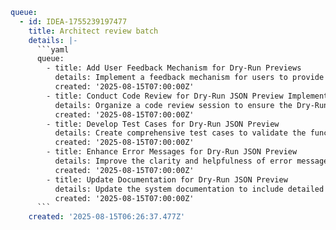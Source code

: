 ```yaml
queue:
  - id: IDEA-1755239197477
    title: Architect review batch
    details: |-
      ```yaml
      queue:
        - title: Add User Feedback Mechanism for Dry-Run Previews
          details: Implement a feedback mechanism for users to provide input on the Dry-Run JSON Preview feature to gather insights for improvements.
          created: '2025-08-15T07:00:00Z'
        - title: Conduct Code Review for Dry-Run JSON Preview Implementation
          details: Organize a code review session to ensure the Dry-Run JSON Preview feature is implemented according to best practices and is maintainable.
          created: '2025-08-15T07:00:00Z'
        - title: Develop Test Cases for Dry-Run JSON Preview
          details: Create comprehensive test cases to validate the functionality and reliability of the Dry-Run JSON Preview feature.
          created: '2025-08-15T07:00:00Z'
        - title: Enhance Error Messages for Dry-Run JSON Preview
          details: Improve the clarity and helpfulness of error messages displayed during the Dry-Run JSON Preview to assist users in troubleshooting.
          created: '2025-08-15T07:00:00Z'
        - title: Update Documentation for Dry-Run JSON Preview
          details: Update the system documentation to include detailed instructions and examples for using the Dry-Run JSON Preview feature.
          created: '2025-08-15T07:00:00Z'
      ```
    created: '2025-08-15T06:26:37.477Z'
```
